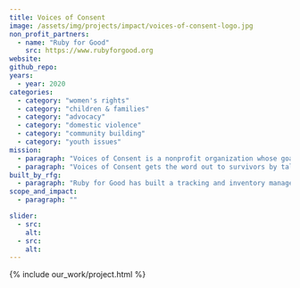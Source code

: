 ```yaml
---
title: Voices of Consent
image: /assets/img/projects/impact/voices-of-consent-logo.jpg
non_profit_partners:
  - name: "Ruby for Good"
    src: https://www.rubyforgood.org
website:
github_repo:
years:
  - year: 2020
categories:
  - category: "women's rights"
  - category: "children & families"
  - category: "advocacy"
  - category: "domestic violence"
  - category: "community building"
  - category: "youth issues"
mission:
  - paragraph: "Voices of Consent is a nonprofit organization whose goal is to support survivors after a traumatic experience. Locally based, this nonprofit operates in 42 states to help survivors. In the aftermath of a traumatic event, Voices of Consent sends a box to a survivor who requests one.  Survivor Boxes are personalized packages put together to let survivors know they are not alone after an event, that include resources to use as survivors begin the recovery process (including information about laws in their state, free health and counseling services in their area)."
  - paragraph: "Voices of Consent gets the word out to survivors by talking at schools and churches. The boxes are sent to survivors who request them directly, or can be picked up at hospitals or police stations"
built_by_rfg:
  - paragraph: "Ruby for Good has built a tracking and inventory management application."
scope_and_impact:
  - paragraph: ""

slider:
  - src:
    alt:
  - src:
    alt:
---
```


{% include our_work/project.html %}
